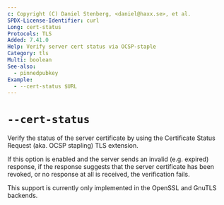 ```yaml
---
c: Copyright (C) Daniel Stenberg, <daniel@haxx.se>, et al.
SPDX-License-Identifier: curl
Long: cert-status
Protocols: TLS
Added: 7.41.0
Help: Verify server cert status via OCSP-staple
Category: tls
Multi: boolean
See-also:
  - pinnedpubkey
Example:
  - --cert-status $URL
---
```


# `--cert-status`

Verify the status of the server certificate by using the Certificate Status
Request (aka. OCSP stapling) TLS extension.

If this option is enabled and the server sends an invalid (e.g. expired)
response, if the response suggests that the server certificate has been
revoked, or no response at all is received, the verification fails.

This support is currently only implemented in the OpenSSL and GnuTLS backends.
